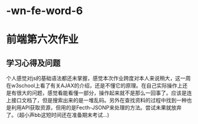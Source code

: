 # -wn-fe-word-6
# 前端第六次作业
## 学习心得及问题
个人感觉对js的基础语法都还未掌握，感觉本次作业跨度对本人来说稍大，这一周在w3school上看了有关AJAX的介绍，还是不懂它的原理。在自己实际操作上还是有很大的问题，感觉看能看懂一部分，操作起来就不是那么一回事了。应该是连上接口文档了，但是搜索出来的是一堆乱码。另外在查找资料的过程中找到一种也是利用API获取资源，但用的是Fecth-JSONP来处理的方法。尝试未果就放弃了。（超小声bb这短时间还在准备期末考试...)
